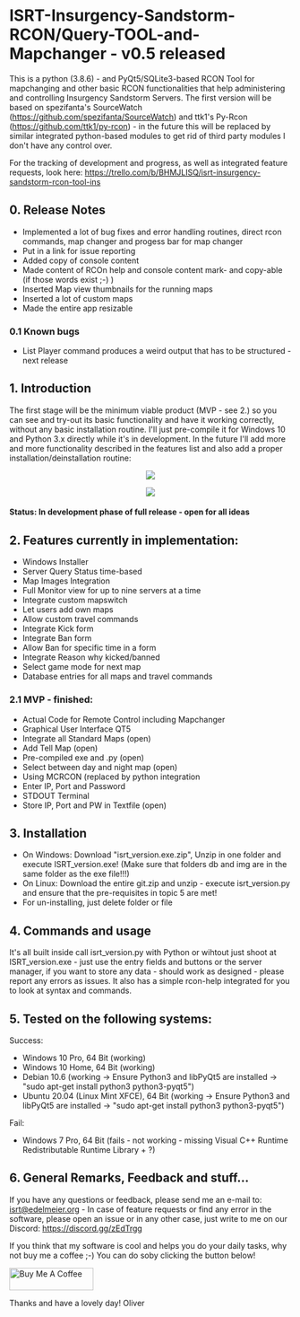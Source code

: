 # ISRT-Insurgency-Sandstorm-RCON/Query-TOOL-and-Mapchanger - v0.5 released
This is a python (3.8.6) - and PyQt5/SQLite3-based RCON Tool for mapchanging and other basic RCON functionalities that help administering and controlling Insurgency Sandstorm Servers. The first version will be based on spezifanta's SourceWatch (https://github.com/spezifanta/SourceWatch) and ttk1's Py-Rcon (https://github.com/ttk1/py-rcon) - in the future this will be replaced by similar integrated python-based modules to get rid of third party modules I don't have any control over.

For the tracking of development and progress, as well as integrated feature requests, look here: https://trello.com/b/BHMJLISQ/isrt-insurgency-sandstorm-rcon-tool-ins

## 0. Release Notes
- Implemented a lot of bug fixes and error handling routines, direct rcon commands, map changer and progess bar for map changer
- Put in a link for issue reporting
- Added copy of console content
- Made content of RCOn help and console content mark- and copy-able (if those words exist ;-) )
- Inserted Map view thumbnails for the running maps
- Inserted a lot of custom maps
- Made the entire app resizable

### 0.1 Known bugs
- List Player command produces a weird output that has to be structured - next release

## 1. Introduction
The first stage will be the minimum viable product (MVP - see 2.) so you can see and try-out its basic functionality and have it working correctly, without any basic installation routine. I'll just pre-compile it for Windows 10 and Python 3.x directly while it's in development. In the future I'll add more and more functionality described in the features list and also add a proper installation/deinstallation routine:

<center><img src="http://gs.tct-gaming.com/isrt05.jpg"></center>
<p>
<center><img src="http://gs.tct-gaming.com/isrt05a-jpg"></center>

#### Status: In development phase of full release - open for all ideas

## 2. Features currently in implementation:
- Windows Installer 
- Server Query Status time-based
- Map Images Integration
- Full Monitor view for up to nine servers at a time
- Integrate custom mapswitch
- Let users add own maps
- Allow custom travel commands
- Integrate Kick form
- Integrate Ban form
- Allow Ban for specific time in a form
- Integrate Reason why kicked/banned
- Select game mode for next map
- Database entries for all maps and travel commands

### 2.1 MVP - finished:
- Actual Code for Remote Control including Mapchanger
- Graphical User Interface QT5
- Integrate all Standard Maps (open)
- Add Tell Map (open)
- Pre-compiled exe and .py (open)
- Select between day and night map (open)
- Using MCRCON (replaced by python integration
- Enter IP, Port and Password
- STDOUT Terminal
- Store IP, Port and PW in Textfile (open)

## 3. Installation
- On Windows: Download "isrt_version.exe.zip", Unzip in one folder and execute ISRT_version.exe! (Make sure that folders db and img are in the same folder as the exe file!!!)
- On Linux: Download the entire git.zip and unzip - execute isrt_version.py and ensure that the pre-requisites in topic 5 are met!
- For un-installing, just delete folder or file

## 4. Commands and usage
It's all built inside call isrt_version.py with Python or wihtout just shoot at ISRT_version.exe - just use the entry fields and buttons or the server manager, if you want to store any data - should work as designed - please report any errors as issues. It also has a simple rcon-help integrated for you to look at syntax and commands.

## 5. Tested on the following systems:
Success:
- Windows 10 Pro, 64 Bit (working)
- Windows 10 Home, 64 Bit (working)
- Debian 10.6 (working -> Ensure Python3 and libPyQt5 are installed -> "sudo apt-get install python3 python3-pyqt5")
- Ubuntu 20.04 (Linux Mint XFCE), 64 Bit (working -> Ensure Python3 and libPyQt5 are installed -> "sudo apt-get install python3 python3-pyqt5")

Fail:
- Windows 7 Pro, 64 Bit (fails - not working - missing Visual C++ Runtime Redistributable Runtime Library + ?)

## 6. General Remarks, Feedback and stuff...
If you have any questions or feedback, please send me an e-mail to: isrt@edelmeier.org - In case of feature requests or find any error in the software, please open an issue or in any other case, just write to me on our Discord: https://discord.gg/zEdTrgg

If you think that my software is cool and helps you do your daily tasks, why not buy me a coffee ;-) You can do soby clicking the button below!

<a href="https://www.buymeacoffee.com/oedelmeier" target="_blank"><img src="https://cdn.buymeacoffee.com/buttons/v2/default-yellow.png" alt="Buy Me A Coffee" style="height: 40px !important;width: 150px !important;"></a>

Thanks and have a lovely day!
Oliver

